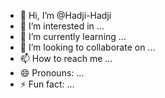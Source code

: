 - 👋 Hi, I’m @Hadji-Hadji
- 👀 I’m interested in ...
- 🌱 I’m currently learning ...
- 💞️ I’m looking to collaborate on ...
- 📫 How to reach me ...
- 😄 Pronouns: ...
- ⚡ Fun fact: ...

<!---
Hadji-Hadji/Hadji-Hadji is a ✨ special ✨ repository because its `README.md` (this file) appears on your GitHub profile.
You can click the Preview link to take a look at your changes.
--->
